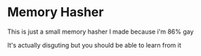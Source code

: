# Memory Hasher
This is just a small memory hasher I made because i'm 86% gay

It's actually disguting but you should be able to learn from it
